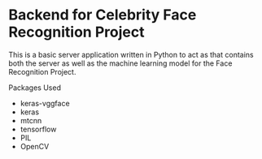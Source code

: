 # Backend for Celebrity Face Recognition Project

This is a basic server application written in Python to act as that contains both the server as well as the machine learning model for the Face Recognition Project.

Packages Used
- keras-vggface
- keras
- mtcnn
- tensorflow
- PIL
- OpenCV
